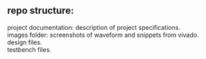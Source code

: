 ## repo structure: ##
project documentation: description of project specifications.<br />
images folder: screenshots of waveform and snippets from vivado.<br />
design files.<br />
testbench files.<br />
